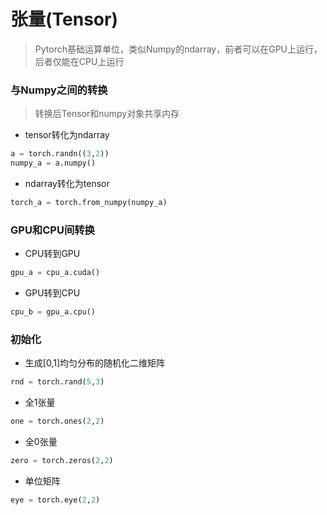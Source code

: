 # 张量(Tensor)

> Pytorch基础运算单位，类似Numpy的ndarray，前者可以在GPU上运行，后者仅能在CPU上运行

### 与Numpy之间的转换
> 转换后Tensor和numpy对象共享内存
* tensor转化为ndarray
``` python
a = torch.randn((3,2))
numpy_a = a.numpy()
```
* ndarray转化为tensor
``` python
torch_a = torch.from_numpy(numpy_a)
```

### GPU和CPU间转换
* CPU转到GPU
``` python
gpu_a = cpu_a.cuda()
```
* GPU转到CPU
``` python
cpu_b = gpu_a.cpu()
```

### 初始化
* 生成[0,1]均匀分布的随机化二维矩阵
``` python
rnd = torch.rand(5,3)
```
* 全1张量
``` python
one = torch.ones(2,2)
```
* 全0张量
``` python
zero = torch.zeros(2,2)
```
* 单位矩阵
``` python
eye = torch.eye(2,2)
```

